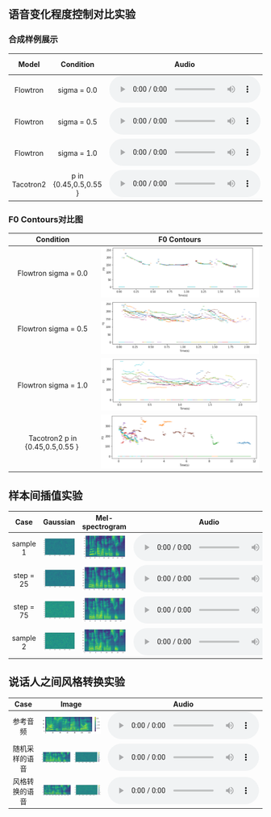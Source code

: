 ## 语音变化程度控制对比实验

### 合成样例展示

|   Model   |       Condition       |                            Audio                             |                       Mel-spectrogram                        |
| :-------: | :-------------------: | :----------------------------------------------------------: | :----------------------------------------------------------: |
| Flowtron  |      sigma = 0.0      | <audio controls><source src="./data/experiment1/Audio/flowtron_0.0.wav" type="audio/wav">Your browser does not support the audio element.</audio> | <img src="./data/experiment1/Mel-spectrogram/Flowtron_0.0.png" alt="flowtron_0.0" style="zoom: 40%;" /> |
| Flowtron  |      sigma = 0.5      | <audio controls><source src="./data/experiment1/Audio/flowtron_0.5.wav" type="audio/wav">Your browser does not support the audio element.</audio> | <img src="./data/experiment1/Mel-spectrogram/Flowtron_0.5.png" alt="flowtron_0.5" style="zoom: 40%;" /> |
| Flowtron  |      sigma = 1.0      | <audio controls><source src="./data/experiment1/Audio/flowtron_1.0.wav" type="audio/wav">Your browser does not support the audio element.</audio> | <img src="./data/experiment1/Mel-spectrogram/Flowtron_1.0.png" alt="flowtron_0.5" style="zoom: 40%;" /> |
| Tacotron2 | p in {0.45,0.5,0.55 } | <audio controls><source src="./data/experiment1/Audio/tacotron2.wav" type="audio/wav">Your browser does not support the audio element.</audio> | <img src="./data/experiment1/Mel-spectrogram/Tacotron2.png" alt="flowtron_0.5" style="zoom: 40%;" /> |



### F0 Contours对比图

|             Condition             |                         F0 Contours                          |
| :-------------------------------: | :----------------------------------------------------------: |
|      Flowtron   sigma = 0.0       | <img src="./data/experiment1/F0-Contours/Flowtron_0.0.png" alt="flowtron_0.0" style="zoom: 75%;" /> |
|      Flowtron   sigma = 0.5       | <img src="./data/experiment1/F0-Contours/Flowtron_0.5.png" alt="flowtron_0.0" style="zoom: 75%;" /> |
|       Flowtron  sigma = 1.0       | <img src="./data/experiment1/F0-Contours/Flowtron_1.0.png" alt="flowtron_0.0" style="zoom: 75%;" /> |
| Tacotron2  p in {0.45,0.5,0.55 } ​ | <img src="./data/experiment1/F0-Contours/Tacotron2.png" alt="flowtron_0.0" style="zoom: 75%;" /> |









## 样本间插值实验

|   Case    |                           Gaussian                           |                       Mel-spectrogram                        |                            Audio                             |
| :-------: | :----------------------------------------------------------: | :----------------------------------------------------------: | :----------------------------------------------------------: |
| sample 1  | <img src="./data/experiment2/Gaussian/0.png" alt="flowtron_0.0" style="zoom: 40%;" /> | <img src="./data/experiment2/Mel-spectrogram/0.png" alt="flowtron_0.0" style="zoom: 40%;" /> | <audio controls><source src="./data/experiment2/Audio/0.wav" type="audio/wav">Your browser does not support the audio element.</audio> |
| step = 25 | <img src="./data/experiment2/Gaussian/25.png" alt="flowtron_0.0" style="zoom: 40%;" /> | <img src="./data/experiment2/Mel-spectrogram/25.png" alt="flowtron_0.0" style="zoom: 40%;" /> | <audio controls><source src="./data/experiment2/Audio/25.wav" type="audio/wav">Your browser does not support the audio element.</audio> |
| step = 75 | <img src="./data/experiment2/Gaussian/75.png" alt="flowtron_0.0" style="zoom: 40%;" /> | <img src="./data/experiment2/Mel-spectrogram/75.png" alt="flowtron_0.0" style="zoom: 40%;" /> | <audio controls><source src="./data/experiment2/Audio/75.wav" type="audio/wav">Your browser does not support the audio element.</audio> |
| sample 2  | <img src="./data/experiment2/Gaussian/100.png" alt="flowtron_0.0" style="zoom: 40%;" /> | <img src="./data/experiment2/Mel-spectrogram/100.png" alt="flowtron_0.0" style="zoom: 40%;" /> | <audio controls><source src="./data/experiment2/Audio/100.wav" type="audio/wav">Your browser does not support the audio element.</audio> |







## 说话人之间风格转换实验

|      Case      |                            Image                             |                            Audio                             |
| :------------: | :----------------------------------------------------------: | :----------------------------------------------------------: |
|    参考音频    | <img src="./data/experiment3/Image/0.png" alt="flowtron_0.0" style="zoom: 50%;" /> | <audio controls><source src="./data/experiment3/Audio/reference.wav" type="audio/wav">Your browser does not support the audio element.</audio> |
| 随机采样的语音 | <img src="./data/experiment3/Image/1.png" alt="flowtron_0.0" style="zoom: 50%;" /> | <audio controls><source src="./data/experiment3/Audio/normal.wav" type="audio/wav">Your browser does not support the audio element.</audio> |
| 风格转换的语音 | <img src="./data/experiment3/Image/2.png" alt="flowtron_0.0" style="zoom: 50%;" /> | <audio controls><source src="./data/experiment3/Audio/transfer.wav" type="audio/wav">Your browser does not support the audio element.</audio> |

